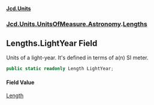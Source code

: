 #### [Jcd.Units](index.md 'index')
### [Jcd.Units.UnitsOfMeasure.Astronomy](Jcd.Units.UnitsOfMeasure.Astronomy.md 'Jcd.Units.UnitsOfMeasure.Astronomy').[Lengths](Jcd.Units.UnitsOfMeasure.Astronomy.Lengths.md 'Jcd.Units.UnitsOfMeasure.Astronomy.Lengths')

## Lengths.LightYear Field

Units of a light-year. It's defined in terms of a(n) SI meter.

```csharp
public static readonly Length LightYear;
```

#### Field Value
[Length](Jcd.Units.UnitTypes.Length.md 'Jcd.Units.UnitTypes.Length')